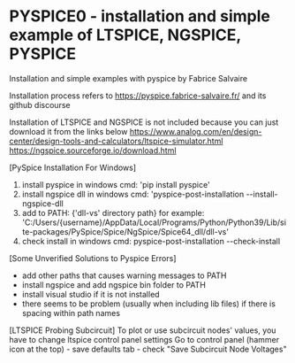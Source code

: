# PYSPICE0 - installation and simple example of LTSPICE, NGSPICE, PYSPICE

Installation and simple examples with pyspice by Fabrice Salvaire

Installation process refers to https://pyspice.fabrice-salvaire.fr/ and its github discourse

Installation of LTSPICE and NGSPICE is not included because you can just download it from the links below
https://www.analog.com/en/design-center/design-tools-and-calculators/ltspice-simulator.html
https://ngspice.sourceforge.io/download.html

[PySpice Installation For Windows]
1. install pyspice in windows cmd: 'pip install pyspice'
2. install ngspice dll in windows cmd: 'pyspice-post-installation --install-ngspice-dll
3. add to PATH: {'dll-vs' directory path} for example: 'C:/Users/{username}/AppData/Local/Programs/Python/Python39/Lib/site-packages/PySpice/Spice/NgSpice/Spice64_dll/dll-vs'
4. check install in windows cmd: pyspice-post-installation --check-install


[Some Unverified Solutions to Pyspice Errors]
* add other paths that causes warning messages to PATH
* install ngspice and add ngspice bin folder to PATH
* install visual studio if it is not installed
* there seems to be problem (usually when including lib files) if there is spacing within path names

[LTSPICE Probing Subcircuit]
To plot or use subcircuit nodes' values, you have to change ltspice control panel settings
Go to control panel (hammer icon at the top) - save defaults tab - check "Save Subcircuit Node Voltages"
